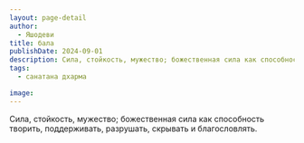 ```yaml
---
layout: page-detail
author:
  - Яшодеви
title: бала
publishDate: 2024-09-01
description: Сила, стойкость, мужество; божественная сила как способность творить, поддерживать, разрушать, скрывать и благословлять.
tags:
  - санатана дхарма

image: 
---
```


Сила, стойкость, мужество; божественная сила как способность творить, поддерживать, разрушать, скрывать и благословлять.

